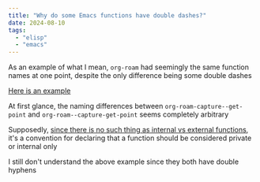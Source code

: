 ```yaml
---
title: "Why do some Emacs functions have double dashes?"
date: 2024-08-10
tags:
  - "elisp"
  - "emacs"
---
```


As an example of what I mean, `org-roam` had seemingly the same function names at one point, despite the only difference being some double dashes

[Here is an example](https://github.com/org-roam/org-roam/blob/ba835ef6242caf23e60ab9de1aaf1f25d7e5841f/org-roam-capture.el#L236)

At first glance, the naming differences between `org-roam-capture--get-point` and `org-roam--capture-get-point` seems completely arbitrary

Supposedly, [since there is no such thing as internal vs external functions](https://emacs.stackexchange.com/questions/42286/double-hyphen-in-elisp-function-names), it's a convention for declaring that a function should be considered private or internal only

I still don't understand the above example since they both have double hyphens
